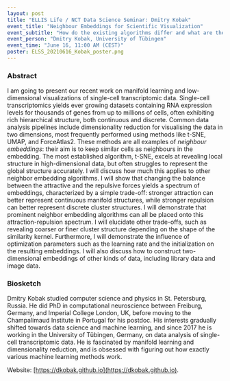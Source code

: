 ```yaml
---
layout: post
title: "ELLIS Life / NCT Data Science Seminar: Dmitry Kobak"
event_title: "Neighbour Embeddings for Scientific Visualization"
event_subtitle: "How do the existing algorithms differ and what are the trade-offs?"
event_person: "Dmitry Kobak, University of Tübingen"
event_time: "June 16, 11:00 AM (CEST)"
poster: ELSS_20210616_Kobak_poster.png
---
```


### Abstract

I am going to present our recent work on manifold learning and low-dimensional visualizations of single-cell transcriptomic data. Single-cell transcriptomics yields ever growing datasets containing RNA expression levels for thousands of genes from up to millions of cells, often exhibiting rich hierarchical structure, both continuous and discrete. Common data analysis pipelines include dimensionality reduction for visualising the data in two dimensions, most frequently performed using methods like t-SNE, UMAP, and ForceAtlas2. These methods are all examples of _neighbour embeddings_: their aim is to keep similar cells as neighbours in the embedding. The most established algorithm, t-SNE, excels at revealing local structure in high-dimensional data, but often struggles to represent the global structure accurately. I will discuss how much this applies to other neighbor embedding algorithms. I will show that changing the balance between the attractive and the repulsive forces yields a spectrum of embeddings, characterized by a simple trade-off: stronger attraction can better represent continuous manifold structures, while stronger repulsion can better represent discrete cluster structures. I will demonstrate that prominent neighbor embedding algorithms can all be placed onto this attraction-repulsion spectrum. I will elucidate other trade-offs, such as revealing coarser or finer cluster structure depending on the shape of the similarity kernel. Furthermore, I will demonstrate the influence of optimization parameters such as the learning rate and the initialization on the resulting embeddings. I will also discuss how to construct two-dimensional embeddings of other kinds of data, including library data and image data.

### Biosketch

Dmitry Kobak studied computer science and physics in St. Petersburg, Russia. He did PhD in computational neuroscience between Freiburg, Germany, and Imperial College London, UK, before moving to the Champalimaud Institute in Portugal for his postdoc. His interests gradually shifted towards data science and machine learning, and since 2017 he is working in the University of Tübingen, Germany, on data analysis of single-cell transcriptomic data. He is fascinated by manifold learning and dimensionality reduction, and is obsessed with figuring out how exactly various machine learning methods work.

Website: [https://dkobak.github.io](https://dkobak.github.io).
